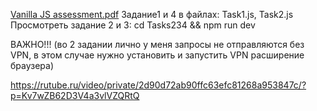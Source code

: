 [Vanilla JS assessment.pdf](https://github.com/user-attachments/files/17666964/Vanilla.JS.assessment.pdf)
Задание1  и 4 в файлах: Task1.js, Task2.js
Просмотреть задание 2 и 3: 
cd Tasks234 && npm run dev

ВАЖНО!!! (во 2 задании лично у меня запросы не отправляются без VPN, в этом случае нужно установить и запустить VPN расширение браузера)

https://rutube.ru/video/private/2d90d72ab90ffc63efc81268a953847c/?p=Kv7wZB62D3V4a3vlVZQRtQ
